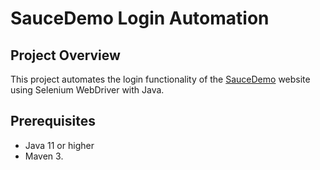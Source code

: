 # SauceDemo Login Automation

## Project Overview

This project automates the login functionality of the [SauceDemo](https://www.saucedemo.com/) website using Selenium WebDriver with Java.

## Prerequisites

- Java 11 or higher
- Maven 3.